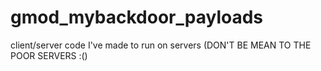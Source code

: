 # gmod_mybackdoor_payloads
client/server code I've made to run on servers (DON'T BE MEAN TO THE POOR SERVERS :()
